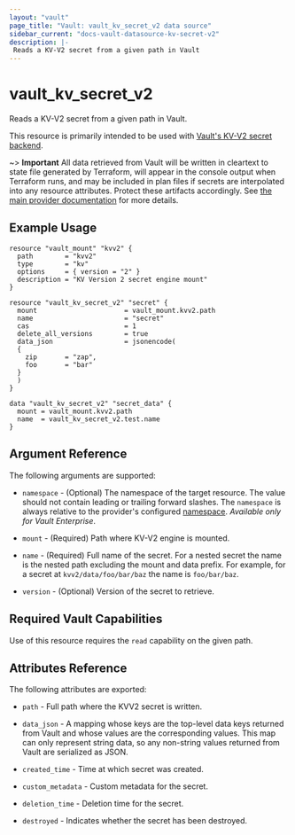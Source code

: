 ```yaml
---
layout: "vault"
page_title: "Vault: vault_kv_secret_v2 data source"
sidebar_current: "docs-vault-datasource-kv-secret-v2"
description: |-
 Reads a KV-V2 secret from a given path in Vault
---
```


# vault\_kv\_secret\_v2

Reads a KV-V2 secret from a given path in Vault.

This resource is primarily intended to be used with
[Vault's KV-V2 secret backend](https://www.vaultproject.io/docs/secrets/kv/kv-v2).

~> **Important** All data retrieved from Vault will be
written in cleartext to state file generated by Terraform, will appear in
the console output when Terraform runs, and may be included in plan files
if secrets are interpolated into any resource attributes.
Protect these artifacts accordingly. See
[the main provider documentation](../index.html)
for more details.

## Example Usage

```hcl
resource "vault_mount" "kvv2" {
  path        = "kvv2"
  type        = "kv"
  options     = { version = "2" }
  description = "KV Version 2 secret engine mount"
}

resource "vault_kv_secret_v2" "secret" {
  mount                      = vault_mount.kvv2.path
  name                       = "secret"
  cas                        = 1
  delete_all_versions        = true
  data_json                  = jsonencode(
  {
    zip       = "zap",
    foo       = "bar"
  }
  )
}

data "vault_kv_secret_v2" "secret_data" {
  mount = vault_mount.kvv2.path
  name  = vault_kv_secret_v2.test.name
}
```

## Argument Reference

The following arguments are supported:

* `namespace` - (Optional) The namespace of the target resource.
  The value should not contain leading or trailing forward slashes.
  The `namespace` is always relative to the provider's configured [namespace](/docs/providers/vault#namespace).
  *Available only for Vault Enterprise*.

* `mount` - (Required) Path where KV-V2 engine is mounted.

* `name` - (Required) Full name of the secret. For a nested secret
  the name is the nested path excluding the mount and data
  prefix. For example, for a secret at `kvv2/data/foo/bar/baz`
  the name is `foo/bar/baz`.

* `version` - (Optional) Version of the secret to retrieve.

## Required Vault Capabilities

Use of this resource requires the `read` capability on the given path.

## Attributes Reference

The following attributes are exported:

* `path` - Full path where the KVV2 secret is written.

* `data_json` - A mapping whose keys are the top-level data keys returned from
  Vault and whose values are the corresponding values. This map can only
  represent string data, so any non-string values returned from Vault are
  serialized as JSON.

* `created_time` - Time at which secret was created.

* `custom_metadata` - Custom metadata for the secret.

* `deletion_time` - Deletion time for the secret.

* `destroyed` - Indicates whether the secret has been destroyed.
